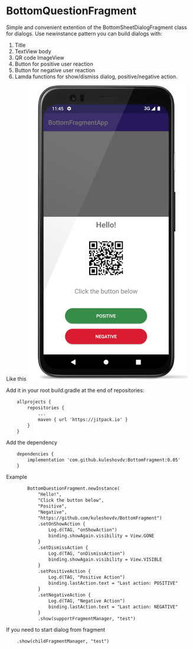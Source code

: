 # BottomQuestionFragment

Simple and convenient extention of the BottomSheetDialogFragment class for dialogs.
Use newinstance pattern you can build dialogs with:
1. Title
2. TextView body
3. QR code ImageView
4. Button for positive user reaction
5. Button for negative user reaction
6. Lamda functions for show/dismiss dialog, positive/negative action.

Like this
![BottomQuestionFragment](https://github.com/kuleshovdv/BottomFragment/raw/master/screen.png  "BottomQuestionFragment")

Add it in your root build.gradle at the end of repositories:
```
	allprojects {
		repositories {
			...
			maven { url 'https://jitpack.io' }
		}
	}
```
Add the dependency
```
	dependencies {
		implementation 'com.github.kuleshovdv:BottomFragment:0.05'
	}
```

Example
```
        BottomQuestionFragment.newInstance(
            "Hello!",
            "Click the button below",
            "Positive",
            "Negative",
            "https://github.com/kuleshovdv/BottomFragment")
            .setOnShowAction {
                Log.d(TAG, "onShowAction")
                binding.showAgain.visibility = View.GONE
            }
            .setDismissAction {
                Log.d(TAG, "onDismissAction")
                binding.showAgain.visibility = View.VISIBLE
            }
            .setPositiveAction {
                Log.d(TAG, "Positive Action")
                binding.lastAction.text = "Last action: POSITIVE"
            }
            .setNegativeAction {
                Log.d(TAG, "Negative Action")
                binding.lastAction.text = "Last action: NEGATIVE"
            }
            .show(supportFragmentManager, "test")
```

If you need to start dialog from fragment
```
	.show(childFragmentManager, "test")
```	
